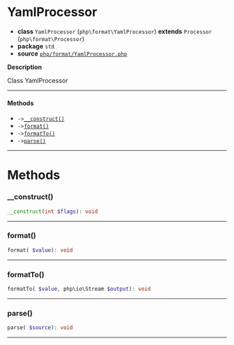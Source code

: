 # YamlProcessor

- **class** `YamlProcessor` (`php\format\YamlProcessor`) **extends** `Processor` (`php\format\Processor`)
- **package** `std`
- **source** [`php/format/YamlProcessor.php`](./src/main/resources/JPHP-INF/sdk/php/format/YamlProcessor.php)

**Description**

Class YamlProcessor

---

#### Methods

- `->`[`__construct()`](#method-__construct)
- `->`[`format()`](#method-format)
- `->`[`formatTo()`](#method-formatto)
- `->`[`parse()`](#method-parse)

---
# Methods

<a name="method-__construct"></a>

### __construct()
```php
__construct(int $flags): void
```

---

<a name="method-format"></a>

### format()
```php
format( $value): void
```

---

<a name="method-formatto"></a>

### formatTo()
```php
formatTo( $value, php\io\Stream $output): void
```

---

<a name="method-parse"></a>

### parse()
```php
parse( $source): void
```

---
